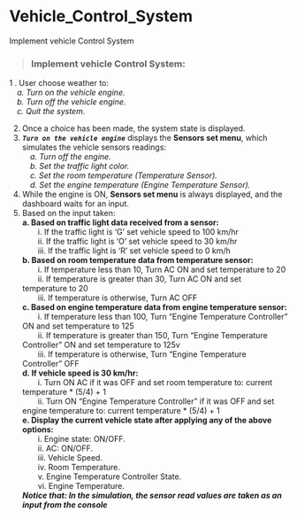 # Vehicle_Control_System
Implement vehicle Control System 
>### Implement vehicle Control System: 
1 . User choose weather to:<br>
&emsp;*a. Turn on the vehicle engine.*<br>
&emsp;*b. Turn off the vehicle engine.*<br>
&emsp;*c. Quit the system.*<br>

2. Once a choice has been made, the system state is displayed.<br>
3. ***`Turn on the vehicle engine`*** displays the **Sensors set menu**, which simulates the vehicle sensors readings:<br>
&emsp;*a. Turn off the engine.*<br>
&emsp;*b. Set the traffic light color.*<br>
&emsp;*c. Set the room temperature (Temperature Sensor).*<br>
&emsp;*d. Set the engine temperature (Engine Temperature Sensor).*<br>
4. While the engine is ON, **Sensors set menu** is always displayed, and the dashboard waits for an input.<br>
5. Based on the input taken:<br>
**a. Based on traffic light data received from a sensor:**<br>
&emsp;&emsp;i. If the traffic light is ‘G’ set vehicle speed to 100 km/hr<br>
&emsp;&emsp;ii. If the traffic light is ‘O’ set vehicle speed to 30 km/hr<br>
&emsp;&emsp;iii. If the traffic light is ‘R’ set vehicle speed to 0 km/h<br>
**b. Based on room temperature data from temperature sensor:**<br>
&emsp;&emsp;i. If temperature less than 10, Turn AC ON and set temperature to 20<br>
&emsp;&emsp;ii. If temperature is greater than 30, Turn AC ON and set temperature to 20<br>
&emsp;&emsp;iii. If temperature is otherwise, Turn AC OFF<br>
**c. Based on engine temperature data from engine temperature sensor:**<br>
&emsp;&emsp;i. If temperature less than 100, Turn “Engine Temperature Controller” ON and set temperature to 125<br>
&emsp;&emsp;ii. If temperature is greater than 150, Turn “Engine Temperature Controller” ON and set temperature to 125v<br>
&emsp;&emsp;iii. If temperature is otherwise, Turn “Engine Temperature Controller” OFF<br>
**d. If vehicle speed is 30 km/hr:**<br>
&emsp;&emsp;i. Turn ON AC if it was OFF and set room temperature to: current temperature * (5/4) + 1<br>
&emsp;&emsp;ii. Turn ON “Engine Temperature Controller” if it was OFF and set engine temperature to: current temperature * (5/4) + 1<br>
**e. Display the current vehicle state after applying any of the above options:**<br>
&emsp;&emsp;i. Engine state: ON/OFF.<br>
&emsp;&emsp;ii. AC: ON/OFF.<br>
&emsp;&emsp;iii. Vehicle Speed.<br>
&emsp;&emsp;iv. Room Temperature.<br>
&emsp;&emsp;v. Engine Temperature Controller State.<br>
&emsp;&emsp;vi. Engine Temperature.<br>
***Notice that: In the simulation, the sensor read values are taken as an input from the console***<br>

